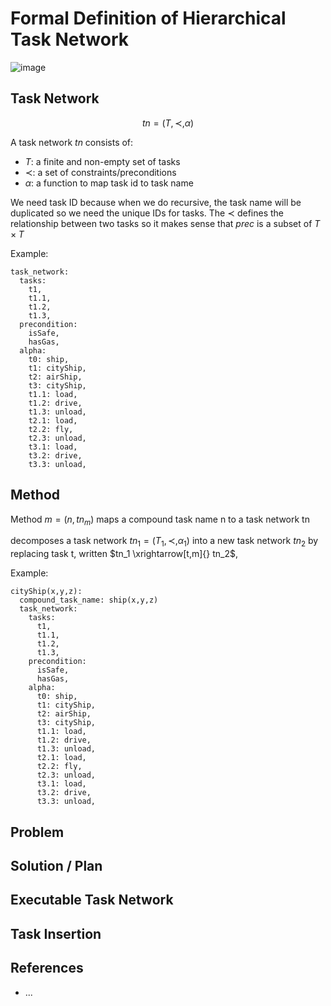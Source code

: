 # Formal Definition of Hierarchical Task Network

![image](https://github.com/hughiephan/DPL/assets/16631121/0638e801-18b9-48be-bc57-21c83fce09db)

## Task Network

$$
tn=(T, \prec, \alpha)
$$

A task network $tn$ consists of:
- $T$: a finite and non-empty set of tasks
- $\prec$: a set of constraints/preconditions
- $\alpha$: a function to map task id to task name

We need task ID because when we do recursive, the task name will be duplicated so we need the unique IDs for tasks. The $\prec$ defines the relationship between two tasks so it makes sense that $prec$ is a subset of $T \times T$

Example: 
```
task_network: 
  tasks: 
    t1, 
    t1.1,
    t1.2,
    t1.3,
  precondition: 
    isSafe,
    hasGas,
  alpha:
    t0: ship,
    t1: cityShip,
    t2: airShip,
    t3: cityShip,
    t1.1: load,
    t1.2: drive,
    t1.3: unload,
    t2.1: load,
    t2.2: fly,
    t2.3: unload,
    t3.1: load,
    t3.2: drive,
    t3.3: unload,
```

## Method

Method $m = (n, tn_m)$ maps a compound task name n to a task network tn

decomposes a task network $tn_1 = (T_1, \prec, \alpha_1)$ into a new task network $tn_2$  by replacing task t, written $tn_1 \xrightarrow[t,m]{} tn_2$, 

Example: 
```
cityShip(x,y,z):  
  compound_task_name: ship(x,y,z)
  task_network: 
    tasks: 
      t1, 
      t1.1,
      t1.2,
      t1.3,
    precondition: 
      isSafe,
      hasGas,
    alpha:
      t0: ship,
      t1: cityShip,
      t2: airShip,
      t3: cityShip,
      t1.1: load,
      t1.2: drive,
      t1.3: unload,
      t2.1: load,
      t2.2: fly,
      t2.3: unload,
      t3.1: load,
      t3.2: drive,
      t3.3: unload,
```

## Problem

## Solution / Plan

## Executable Task Network

## Task Insertion

## References
- ...
